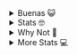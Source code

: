 
<details>
 <summary> Buenas 😺 </summary> 
 
 ![image](https://user-images.githubusercontent.com/71232328/156889336-c457bb5d-6c4f-4880-bbef-a28d081b8068.png)
 
</details>
 
 
 <details>
 <summary> Stats 🤓 </summary> 
 <a href="https://github.com/anuraghazra/github-readme-stats">
  <img align="center" src="https://github-readme-stats.vercel.app/api?username=RVLareu&theme=radical" />
</a>
 </details>
 
 
<details>
 <summary> Why Not 👾 </summary> 
 
 ![image](https://user-images.githubusercontent.com/71232328/156889534-5b726eec-cb60-4351-a8fc-633c762d8557.png)
 
</details>



<details>
 <summary> More Stats 💻 </summary> 
 

[![Top Langs](https://github-readme-stats.vercel.app/api/top-langs/?username=RVLareu&exclude_repo=sistema_solar,sist_graficos&layout=compact)](https://github.com/anuraghazra/github-readme-stats)
 
</details>
